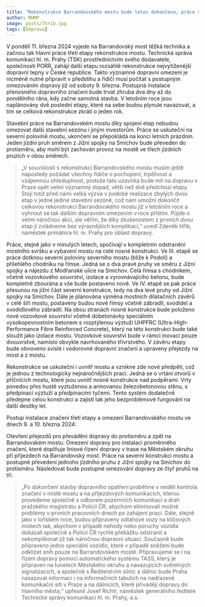 ```yaml
---
title: "Rekonstrukce Barrandovského mostu bude letos dokončena, práce se zkrátí o rok"
author: MHMP
image: posts/7hrib.jpg
tags: [Doprava]
---
```

 
V pondělí 11. března 2024 vyjede na Barrandovský most těžká technika a začnou tak hlavní práce třetí etapy rekonstrukce mostu. Technická správa komunikací hl. m. Prahy (TSK) prostřednictvím svého dodavatele, společnosti PORR, zahájí další etapu rozsáhlé rekonstrukce nejvytíženější dopravní tepny v České republice. Takto významné dopravní omezení je nicméně nutné připravit v předstihu a řidiči musí počítat s postupným omezováním dopravy již od soboty 9. března. Postupná instalace přenosného dopravního značení bude trvat zhruba dva dny až do pondělního rána, kdy začne samotná stavba. V letošním roce jsou naplánovány dvě poslední etapy, které na sebe budou plynule navazovat, a tím se celková rekonstrukce zkrátí o jeden rok.

Stavební práce na Barrandovském mostu díky spojení etap nebudou omezovat další stavební sezónu i jiným investorům. Práce se uskuteční na severní polovině mostu, ukončení se přepokládá na konci letních prázdnin. Jeden jízdní pruh směrem z Jižní spojky na Smíchov bude převeden do protisměru, aby mohl být zachován provoz na mostě ve třech jízdních pruzích v obou směrech.

> „V souvislosti s rekonstrukcí Barrandovského mostu musím ještě naposledy požádat všechny řidiče o pochopení, trpělivost a vzájemnou ohleduplnost, protože tato uzavírka bude mít na dopravu v Praze opět velmi významný dopad, větší než dvě předchozí etapy. Stojí totiž před námi velká výzva v podobě realizace zbylých dvou etap v jedné jediné stavební sezóně, což nám umožní dokončit celkovou rekonstrukci Barrandovského mostu již v letošním roce a vyhnout se tak dalším dopravním omezením v roce příštím. Půjde o velmi náročnou akci, ale věřím, že díky zkušenostem z prvních dvou etap ji zvládneme bez výraznějších komplikací,“ uvedl Zdeněk Hřib, náměstek primátora hl. m. Prahy pro oblast dopravy. 

Práce, stejně jako v minulých letech, spočívají v kompletním odstranění mostního svršku a vybavení mostu na celé nosné konstrukci. Ve III. etapě se práce dotknou severní poloviny severního mostu (blíže k Podolí) a přilehlého chodníku na římse. Jedná se o dva pravé pruhy ve směru z Jižní spojky a nájezdu z Modřanské ulice na Smíchov. Celá římsa s chodníkem, včetně vozovkového souvrství, izolace a vyrovnávajícího betonu, bude kompletně zbourána a vše bude postaveno nově. Ve IV. etapě se pak práce přesunou na jižní část severní konstrukce, tedy na dva levé pruhy od Jižní spojky na Smíchov.  Dále je plánována výměna mostních dilatačních závěrů v celé šíři mostu, postaveny budou nové římsy včetně zábradlí, svodidel a svodidlového zábradlí. Na obou stranách nosné konstrukce bude položeno nové vozovkové souvrství včetně dobetonávky speciálním vysokopevnostním betonem s rozptýlenou výztuží UHPFRC (Ultra-High-Performance Fibre Reinforced Concrete), který na této konstrukci bude také sloužit jako izolace mostu. Vozovkové souvrství bude v rámci inovací pouze dvouvrstvé, namísto obvykle navrhovaného třívrstvého. V závěru etapy bude obnoveno svislé i vodorovné dopravní značení a upraveny přejezdy na most a z mostu.

Rekonstrukce se uskuteční i uvnitř mostu a vznikne zde nové předpětí, což je jednou z technologicky nejnáročnějších prací. Jedná se o vrtání otvorů v příčnících mostu, které jsou uvnitř nosné konstrukce nad podpěrami. Vrty povedou přes hustě vyztuženou a armovanou železobetonovou stěnu, s předpínací výztuží a předpínacími tyčemi. Tento systém dodatečně předepne celou konstrukci a zajistí tak jeho bezproblémové fungování na další desítky let.

Postup instalace značení třetí etapy a omezení Barrandovského mostu ve dnech 9. a 10. března 2024:

Otevření přejezdů pro převádění dopravy do protisměru a zpět na Barrandovském mostu.
Omezení dopravy pro instalaci proměnného značení, které doplňuje liniové řízení dopravy v trase na Městském okruhu při příjezdech na Barrandovský most.
Práce na severní konstrukci mostu a postupné převedení jednoho jízdního pruhu z Jižní spojky na Smíchov do protisměru. Následovat bude postupné omezování dopravy ze čtyř pruhů na tři.  

> „Po dokončení stavby dopravního opatření proběhne v neděli kontrola značení v místě mostu a na příjezdových komunikacích, kterou provedeme společně s odborem pozemních komunikací a drah pražského magistrátu a Policií ČR, abychom eliminovali možné problémy v prvních pracovních dnech po zahájení prací. Dále, stejně jako v loňském roce, budou připraveny odtahové vozy na klíčových místech tak, abychom v případě nehody nebo poruchy vozidla dokázali společně s Policií ČR rychle překážku odstranit a nekomplikovat již tak náročnou dopravní situaci. Současně bude připraveno jedno speciální vozidlo, které v případě sněžení bude odklízet sníh pouze na Barrandovském mostě. Připravujeme se i na řízení dopravy pomocí automatického systému TASS, který je připraven na tunelech Městského okruhu a navazujících světelných signalizacích, a společně s Ředitelstvím silnic a dálnic bude Praha nasazovat informaci i na informačních tabulích na nadřazené komunikační síti v Praze a na dálnicích, které přivádějí dopravu do hlavního města,“ upřesnil Josef Richtr, náměstek generálního ředitele Technické správy komunikací hl. m. Prahy, a.s.


